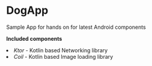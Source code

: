 # DogApp
Sample App for hands on for latest Android components

<b>Included components</b>
<li>
<i>Ktor</i> - Kotlin based Networking library
</li>
<li>
<i>Coil</i> - Kotlin based Image loading library
</li>
